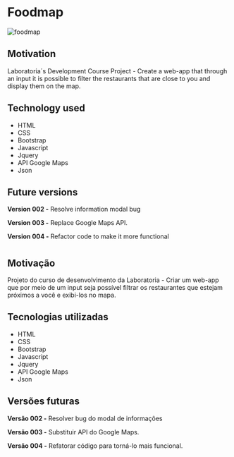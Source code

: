 # Foodmap
![foodmap](https://user-images.githubusercontent.com/27375075/47251766-d8661700-d40e-11e8-95bc-63307eabcff9.PNG)
## Motivation
Laboratoria´s Development Course Project - Create a web-app that through an input it is possible to filter the restaurants that are close to you and display them on the map.

## Technology used
* HTML
* CSS
* Bootstrap
* Javascript
* Jquery
* API Google Maps
* Json

## Future versions
**Version 002 -** Resolve information modal bug

**Version 003 -** Replace Google Maps API.

**Version 004 -** Refactor code to make it more functional

#

## Motivação
Projeto do curso de desenvolvimento da Laboratoria - Criar um web-app que por meio de um input seja possível filtrar os restaurantes que estejam próximos a você e exibi-los no mapa.

## Tecnologias utilizadas
* HTML
* CSS
* Bootstrap
* Javascript
* Jquery
* API Google Maps
* Json

## Versões futuras
**Versão 002 -** Resolver bug do modal de informações

**Versão 003 -** Substituir API do Google Maps.

**Versão 004 -** Refatorar código para torná-lo mais funcional.
